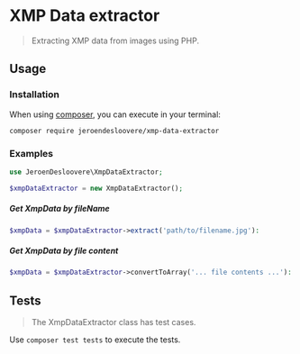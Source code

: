 # XMP Data extractor

> Extracting XMP data from images using PHP.

## Usage

### Installation

When using [composer](https://getcomposer.org), you can execute in your terminal:

```
composer require jeroendesloovere/xmp-data-extractor
```

### Examples

```php
use JeroenDesloovere\XmpDataExtractor;

$xmpDataExtractor = new XmpDataExtractor();
```

##### Get XmpData by fileName
```php
$xmpData = $xmpDataExtractor->extract('path/to/filename.jpg'):
```

##### Get XmpData by file content
```php
$xmpData = $xmpDataExtractor->convertToArray('... file contents ...'):
```

## Tests

> The XmpDataExtractor class has test cases.

Use `composer test tests` to execute the tests.